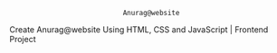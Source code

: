                                 Anurag@website 
Create Anurag@website Using HTML, CSS and JavaScript | Frontend Project
